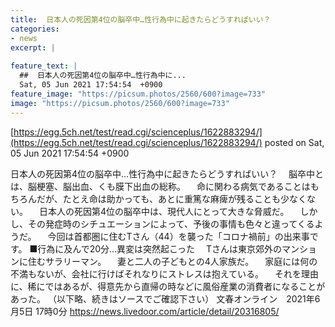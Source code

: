 ```yaml
---
title:  日本人の死因第4位の脳卒中…性行為中に起きたらどうすればいい？  
categories:
- news
excerpt: |
  
feature_text: |
  ##  日本人の死因第4位の脳卒中…性行為中に...
  Sat, 05 Jun 2021 17:54:54  +0900
feature_image: "https://picsum.photos/2560/600?image=733"
image: "https://picsum.photos/2560/600?image=733"
---
```


[https://egg.5ch.net/test/read.cgi/scienceplus/1622883294/](https://egg.5ch.net/test/read.cgi/scienceplus/1622883294/)
posted on Sat, 05 Jun 2021 17:54:54  +0900

<!--more-->

日本人の死因第4位の脳卒中…性行為中に起きたらどうすればいい？ 　脳卒中とは、脳梗塞、脳出血、くも膜下出血の総称。 　命に関わる病気であることはもちろんだが、たとえ命は助かっても、あとに重篤な麻痺が残ることも少なくない。 　日本人の死因第4位の脳卒中は、現代人にとって大きな脅威だ。 　しかし、その発症時のシチュエーションによって、予後の事情も色々と違ってくるようだ。 　今回は首都圏に住むTさん（44）を襲った「コロナ禍前」の出来事です。 ■行為に及んで20分…異変は突然起こった 　Tさんは東京郊外のマンションに住むサラリーマン。 　妻と二人の子どもとの4人家族だ。 　家庭には何の不満もないが、会社に行けばそれなりにストレスは抱えている。 　それを理由に、稀にではあるが、得意先から直帰の時などに風俗産業の消費者になることがあった。 （以下略、続きはソースでご確認下さい） 文春オンライン　2021年6月5日 17時0分 https://news.livedoor.com/article/detail/20316805/
